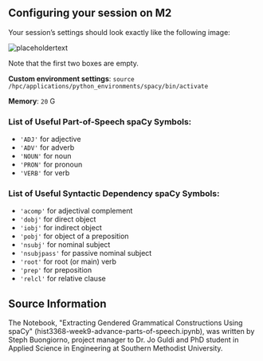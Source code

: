 ## Configuring your session on M2

Your session’s settings should look exactly like the following image:

![placeholdertext](https://github.com/stephbuon/digital-history/blob/master/images/source-spacy-m2.png?raw=true)

Note that the first two boxes are empty.

__Custom environment settings__: `source /hpc/applications/python_environments/spacy/bin/activate`

__Memory__: `20` G

### List of Useful Part-of-Speech spaCy Symbols:

- `'ADJ'` for adjective
- `'ADV'` for adverb
- `'NOUN'` for noun 
- `'PRON'` for pronoun
- `'VERB'` for verb 

### List of Useful Syntactic Dependency spaCy Symbols:

- `'acomp'` for adjectival complement 
- `'dobj'` for direct object 
- `'iobj'` for indirect object 
- `'pobj'` for object of a preposition 
- `'nsubj'` for nominal subject
- `'nsubjpass'` for passive nominal subject
- `'root'` for root (or main) verb
- `'prep'` for preposition
- `'relcl'` for relative clause 

## Source Information

The Notebook, "Extracting Gendered Grammatical Constructions Using spaCy" (hist3368-week9-advance-parts-of-speech.ipynb), was written by Steph Buongiorno, project manager to Dr. Jo Guldi and PhD student in Applied Science in Engineering at Southern Methodist University.
